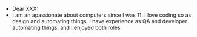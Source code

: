 - Dear XXX:
- I am an apassionate about computers since I was 11. I love coding so as design and automating things. I have experience as QA and developer automating things, and I enjoyed both roles.